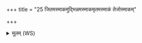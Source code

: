 +++
title = "25 जितमस्माकमुद्भिन्नमस्माकमृतमस्माकं तेजोस्माकम्"

+++
<details><summary>मूलम् (WS)</summary>

जितमस्माकमुद्भिन्नमस्माकमृतमस्माकं तेजोस्माकं ब्रह्मास्माकं  
स्वरस्माकं यज्ञोस्माकं पशवोस्माकं वीरा अस्माकं प्रजा अस्माकम् ।  
तस्मान्निर्भजामोमुमामुष्यायणममुष्याः पुत्रम् ।  
स बृहस्पतेः पाशान्मा मोचि ।  
तस्येदं प्राणमायुर्नि वेष्टयामीदमेनमधमं तमो गमयामि ॥ २५ ॥
</details>